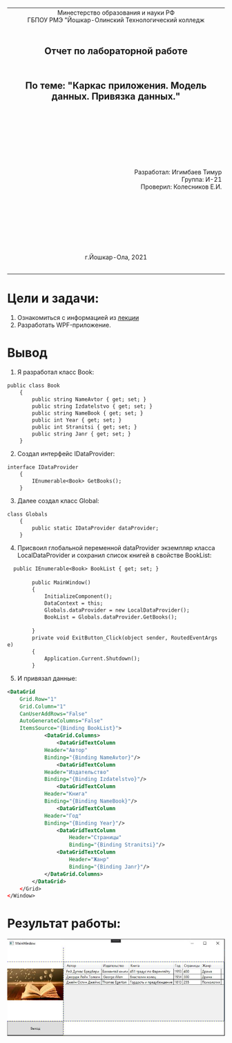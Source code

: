 <table style="width: 100%;">
  <tr>
    <td style="text-align: center; border: none;"> 
    Минестерство образования и науки РФ <br>
    ГБПОУ РМЭ "Йошкар-Олинский Технологический колледж </td>
  </tr>
  <tr>
    <td style="text-align: center; border: none; height: 15em;"><h2>Отчет по лабораторной работe<h2><br>
    По теме: "Каркас приложения. Модель данных. Привязка данных."
    </td>
  </tr>
  <tr>
    <td style="text-align: right; border: none; height: 20em;">
      Разработал: Игимбаев Тимур<br/>
      Группа: И-21<br/>
      Проверил: Колесников Е.И.       
    </td>
  </tr>
  <tr>
    <td style="text-align: center; border: none; height: 5em;">
    г.Йошкар-Ола, 2021</td>
  </tr>
</table>

<div style="page-break-after: always;"></div>

# Цели и задачи:

1. Ознакомиться с информацией из [лекции](https://github.com/kolei/OAP/blob/master/articles/wpf_template.md)
2. Разработать WPF-приложение.

# Вывод 
1. Я разработал класс Book:
```
public class Book
    {
        public string NameAvtor { get; set; }
        public string Izdatelstvo { get; set; }
        public string NameBook { get; set; }
        public int Year { get; set; }
        public int Stranitsi { get; set; }
        public string Janr { get; set; }
    }
```
2. Создал интерфейс IDataProvider:
```
interface IDataProvider
    {
        IEnumerable<Book> GetBooks();
    }
```
3. Далее создал класс Global:
```
class Globals
    {
        public static IDataProvider dataProvider;
    }
```
4. Присвоил глобальной переменной dataProvider экземпляр класса LocalDataProvider и сохранил список книгей в свойстве BookList:
```
  public IEnumerable<Book> BookList { get; set; }

        public MainWindow()
        {
            InitializeComponent();
            DataContext = this;
            Globals.dataProvider = new LocalDataProvider();
            BookList = Globals.dataProvider.GetBooks();

        }
        private void ExitButton_Click(object sender, RoutedEventArgs e)
        {
            Application.Current.Shutdown();
        }
```
5. И привязал данные:
```XML
<DataGrid
    Grid.Row="1"
    Grid.Column="1"
    CanUserAddRows="False"
    AutoGenerateColumns="False"
    ItemsSource="{Binding BookList}">
            <DataGrid.Columns>
                <DataGridTextColumn
            Header="Автор"
            Binding="{Binding NameAvtor}"/>
                <DataGridTextColumn
            Header="Издательство"
            Binding="{Binding Izdatelstvo}"/>
                <DataGridTextColumn
            Header="Книга"
            Binding="{Binding NameBook}"/>
                <DataGridTextColumn
            Header="Год"
            Binding="{Binding Year}"/>
                <DataGridTextColumn
                    Header="Страницы"
                    Binding="{Binding Stranitsi}"/>
                <DataGridTextColumn
                    Header="Жанр"
                    Binding="{Binding Janr}"/>
            </DataGrid.Columns>
        </DataGrid>
    </Grid>
</Window>
```
# Результат работы:
![](./resultat.JPG)